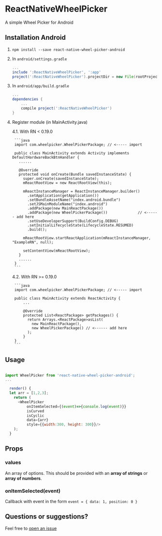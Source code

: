 # ReactNativeWheelPicker
A simple Wheel Picker for Android

## Installation Android
1. `npm install --save react-native-wheel-picker-android`
2. In `android/settings.gradle`

    ```gradle
    ...
    include ':ReactNativeWheelPicker', ':app'
    project(':ReactNativeWheelPicker').projectDir = new File(rootProject.projectDir, '../node_modules/react-native-wheel-picker-android/android')
    ```

3. In `android/app/build.gradle`

    ```gradle
    ...
    dependencies {
        ...
        compile project(':ReactNativeWheelPicker')
    }
    ```

4. Register module (in MainActivity.java)

    4.1. With RN < 0.19.0

        ```java
        import com.wheelpicker.WheelPickerPackage; // <----- import

        public class MainActivity extends Activity implements DefaultHardwareBackBtnHandler {
          ......

          @Override
          protected void onCreate(Bundle savedInstanceState) {
            super.onCreate(savedInstanceState);
            mReactRootView = new ReactRootView(this);

            mReactInstanceManager = ReactInstanceManager.builder()
              .setApplication(getApplication())
              .setBundleAssetName("index.android.bundle")
              .setJSMainModuleName("index.android")
              .addPackage(new MainReactPackage())
              .addPackage(new WheelPickerPackage())              // <------ add here
              .setUseDeveloperSupport(BuildConfig.DEBUG)
              .setInitialLifecycleState(LifecycleState.RESUMED)
              .build();

            mReactRootView.startReactApplication(mReactInstanceManager, "ExampleRN", null);

            setContentView(mReactRootView);
          }
          ......
        }
        ```

    4.2. With RN >= 0.19.0

        ```java
        import com.wheelpicker.WheelPickerPackage; // <----- import

        public class MainActivity extends ReactActivity {
            ...

            @Override
            protected List<ReactPackage> getPackages() {
              return Arrays.<ReactPackage>asList(
                new MainReactPackage(),
                new WheelPickerPackage() // <------ add here
              );
            }
        }
        ```

## Usage

```js

import WheelPicker from 'react-native-wheel-picker-android';
...

  render() {
  let arr = [1,2,3];
    return (
      <WheelPicker
          onItemSelected={(event)=>{console.log(event)}}
          isCurved
          isCyclic
          data={arr}
          style={{width:300, height: 300}}/>
    );
  }
```

## Props


### values

An array of options. This should be provided with an __array of strings__ or __array of numbers__.


### onItemSelected(event)

Callback with event in the form `event = { data: 1, position: 0 }`

## Questions or suggestions?

Feel free to [open an issue](https://github.com/ElekenAgency/ReactNativeWheelPicker/issues)
